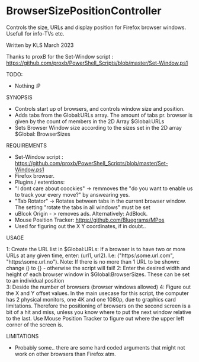 # BrowserSizePositionController
Controls the size, URLs and display position for Firefox browser windows. Usefull for info-TVs etc. 

Written by KLS March 2023


Thanks to proxB for the Set-Window script : https://github.com/proxb/PowerShell_Scripts/blob/master/Set-Window.ps1

TODO:

- Nothing :P 

SYNOPSIS

- Controls start up of browsers, and controls window size and position. 
- Adds tabs from the Global:URLs array. The amount of tabs pr. browser is given by the count of members in the 2D Array $Global:URLs
- Sets Browser Window size according to the sizes set in the 2D array $Global: BrowserSizes 

REQUIREMENTS

- Set-Window script : https://github.com/proxb/PowerShell_Scripts/blob/master/Set-Window.ps1
- Firefox browser. 
- Plugins / extentions:
-   "I dont care about coockies" -> remmoves the "do you want to enable us to track your every move?" by answearing yes.
-   "Tab Rotator" -> Rotates between tabs in the current browser window. The setting "rotate the tabs in all windows" must be set
-   uBlcok Origin - > removes ads. Alternatively: AdBlock.  
- Mouse Position Tracker: https://github.com/Bluegrams/MPos
-   Used for figuring out the X Y coordinates, if in doubt.. 

USAGE

1: Create the URL list in $Global:URLs: If a browser is to have two or more URLs at any given time, enter: (url1, url2). I.e: ("https:\\some.url.com", "https:\\some.url.no"). 
    Note: If there is no more than 1 URL to be shown: change () to {} - otherwise the script will fail! 
2: Enter the desired width and height of each browser window in $Global:BrowserSizes. These can be set to an individual position  
3: Deside the number of browsers (browser windows allowed)
4: Figure out the X and Y offset values. In the main usecase for this script, the computer has 2 physical monitors, one 4K and one 1080p, due to graphics card limitations. Therefore the positioning of browsers on the
    second screen is a bit of a hit and miss, unless you know where to put the next window relative to the last. Use Mouse Position Tracker to figure out where the upper left corner of the screen is. 

LIMITATIONS

- Probably some.. there are some hard coded arguments that might not work on other browsers than Firefox atm. 
